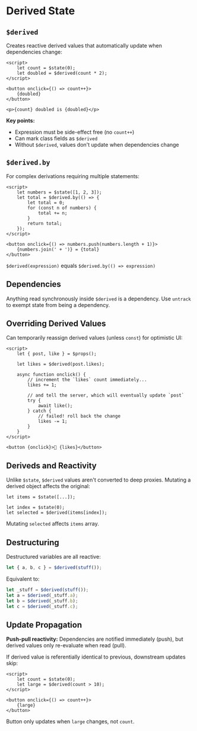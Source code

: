 # Derived State

## `$derived`

Creates reactive derived values that automatically update when dependencies change:

```svelte
<script>
	let count = $state(0);
	let doubled = $derived(count * 2);
</script>

<button onclick={() => count++}>
	{doubled}
</button>

<p>{count} doubled is {doubled}</p>
```

**Key points:**
- Expression must be side-effect free (no `count++`)
- Can mark class fields as `$derived`
- Without `$derived`, values don't update when dependencies change

## `$derived.by`

For complex derivations requiring multiple statements:

```svelte
<script>
	let numbers = $state([1, 2, 3]);
	let total = $derived.by(() => {
		let total = 0;
		for (const n of numbers) {
			total += n;
		}
		return total;
	});
</script>

<button onclick={() => numbers.push(numbers.length + 1)}>
	{numbers.join(' + ')} = {total}
</button>
```

`$derived(expression)` equals `$derived.by(() => expression)`

## Dependencies

Anything read synchronously inside `$derived` is a dependency. Use `untrack` to exempt state from being a dependency.

## Overriding Derived Values

Can temporarily reassign derived values (unless `const`) for optimistic UI:

```svelte
<script>
	let { post, like } = $props();

	let likes = $derived(post.likes);

	async function onclick() {
		// increment the `likes` count immediately...
		likes += 1;

		// and tell the server, which will eventually update `post`
		try {
			await like();
		} catch {
			// failed! roll back the change
			likes -= 1;
		}
	}
</script>

<button {onclick}>🧡 {likes}</button>
```

## Deriveds and Reactivity

Unlike `$state`, `$derived` values aren't converted to deep proxies. Mutating a derived object affects the original:

```svelte
let items = $state([...]);

let index = $state(0);
let selected = $derived(items[index]);
```

Mutating `selected` affects `items` array.

## Destructuring

Destructured variables are all reactive:

```js
let { a, b, c } = $derived(stuff());
```

Equivalent to:

```js
let _stuff = $derived(stuff());
let a = $derived(_stuff.a);
let b = $derived(_stuff.b);
let c = $derived(_stuff.c);
```

## Update Propagation

**Push-pull reactivity:** Dependencies are notified immediately (push), but derived values only re-evaluate when read (pull).

If derived value is referentially identical to previous, downstream updates skip:

```svelte
<script>
	let count = $state(0);
	let large = $derived(count > 10);
</script>

<button onclick={() => count++}>
	{large}
</button>
```

Button only updates when `large` changes, not `count`.